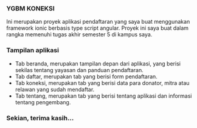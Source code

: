 ### YGBM KONEKSI
Ini merupakan proyek aplikasi pendaftaran  yang saya buat menggunakan framework ionic berbasis type script angular.
Proyek ini saya buat dalam rangka memenuhi tugas akhir semester 5 di kampus saya.
### Tampilan aplikasi
- Tab beranda, merupakan tampilan depan dari aplikasi, yang berisi sekilas tentang yayasan dan panduan pendaftaran.
- Tab daftar, merupakan tab yang berisi form pendaftaran.
- Tab koneksi, merupakan tab yang berisi data para donator, mitra atau relawan yang sudah mendaftar.
- Tab tentang, merupakan tab yang berisi tentang aplikasi dan informasi tentang pengembang.
### Sekian, terima kasih...